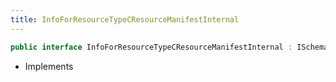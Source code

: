 ```yaml
---
title: InfoForResourceTypeCResourceManifestInternal
---
```


```csharp
public interface InfoForResourceTypeCResourceManifestInternal : ISchemaClass<InfoForResourceTypeCResourceManifestInternal>, ISchemaField, ISchemaClass, INativeHandle
```

- Implements

